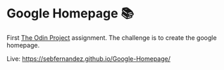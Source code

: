 # Google Homepage :books:

First [The Odin Project](https://www.theodinproject.com/lessons/html-css) assignment. The challenge is to create the google homepage.

Live: https://sebfernandez.github.io/Google-Homepage/
